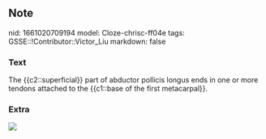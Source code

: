 ## Note
nid: 1661020709194
model: Cloze-chrisc-ff04e
tags: GSSE::!Contributor::Victor_Liu
markdown: false

### Text
The {{c2::superficial}} part of abductor pollicis longus ends in one or more tendons attached to the {{c1::base of the first metacarpal}}.

### Extra
<img src="paste-10440c5a40c5bdcc290c9b09683514084c40cc15.jpg">
